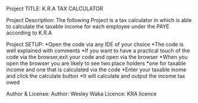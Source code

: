 Project TITLE:
K.R.A TAX CALCULATOR



Project Description:
The following Project is a tax calculator in which is able to calculate the taxable income for each employee 
under the PAYE according to K.R.A





Project SETUP:
*Open the code via any IDE of your choice
*The code is well explained with comments
*If you want to have a practical touch of the code via the browser,exit your code and open via the browser 
*When you open the browser you are likely to see two place holders 
*one for taxable income and one that is calculated via the code
*Enter your taxable inome and click the calculate button
*It will calculate and output the income tax owed 






Author & License:
Author: Wesley Waka
Licence: KRA licence



